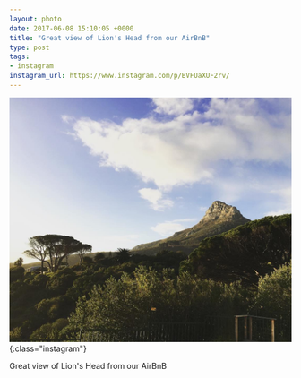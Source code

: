 ```yaml
---
layout: photo
date: 2017-06-08 15:10:05 +0000
title: "Great view of Lion's Head from our AirBnB"
type: post
tags:
- instagram
instagram_url: https://www.instagram.com/p/BVFUaXUF2rv/
---
```


![Instagram - BVFUaXUF2rv](/img/BVFUaXUF2rv.jpg){:class="instagram"}

Great view of Lion's Head from our AirBnB

